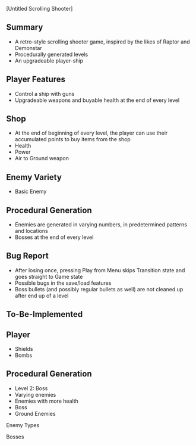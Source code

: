 [Untitled Scrolling Shooter]

Summary
 -
 - A retro-style scrolling shooter game, inspired by the likes of Raptor and Demonstar
 - Procedurally generated levels
 - An upgradeable player-ship

Player Features
-
- Control a ship with guns
- Upgradeable weapons and buyable health at the end of every level

Shop
-
- At the end of beginning of every level, the player can use their accumulated points to buy items from the shop
- Health
- Power
- Air to Ground weapon

Enemy Variety
-
- Basic Enemy

Procedural Generation
 - 
 - Enemies are generated in varying numbers, in predetermined patterns and locations
 - Bosses at the end of every level

Bug Report
 - 
 - After losing once, pressing Play from Menu skips Transition state and goes straight to Game state
 - Possible bugs in the save/load features
 - Boss bullets (and possibly regular bullets as well) are not cleaned up after end up of a level

To-Be-Implemented
-

Player
-
- Shields
- Bombs

Procedural Generation
 - 
 - Level 2: Boss
 - Varying enemies
 - Enemies with more health
 - Boss
 - Ground Enemies


Enemy Types

Bosses